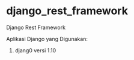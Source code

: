 # django_rest_framework
Django Rest Framework

Aplikasi Django yang Digunakan:
  1. djang0 versi 1.10


